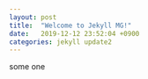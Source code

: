 ```yaml
---
layout: post
title:  "Welcome to Jekyll MG!"
date:   2019-12-12 23:52:04 +0900
categories: jekyll update2
---
```


some one
